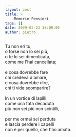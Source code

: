 ```yaml
---
layout: post
title: >
    Memorie Pensieri
tags: []
date: 2009-02-23 18:09:00
author: pietro
---
```

Tu non eri tu,<br/>o forse non lo sei più,<br/>o te lo sei dimenticata,<br/>come me l'hai cancellata;<br/><br/>e cosa dovrebbe fare<br/>chi credeva d'amare,<br/>e cosa dovrebbe dire,<br/>chi ti vide scomparire?<br/><br/>In un vortice di lapilli<br/>come una fata decaduta<br/>più non sei più non scintilli,<br/><br/>per me ormai sei perduta<br/>e lascia perdere i capelli<br/>non è per quello, che t'ho amata.
